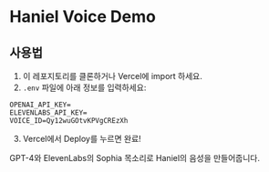 
# Haniel Voice Demo

## 사용법

1. 이 레포지토리를 클론하거나 Vercel에 import 하세요.
2. `.env` 파일에 아래 정보를 입력하세요:

```
OPENAI_API_KEY=
ELEVENLABS_API_KEY=
VOICE_ID=Qy12wuGOtvKPVgCREzXh
```

3. Vercel에서 Deploy를 누르면 완료!

GPT-4와 ElevenLabs의 Sophia 목소리로 Haniel의 음성을 만들어줍니다.
